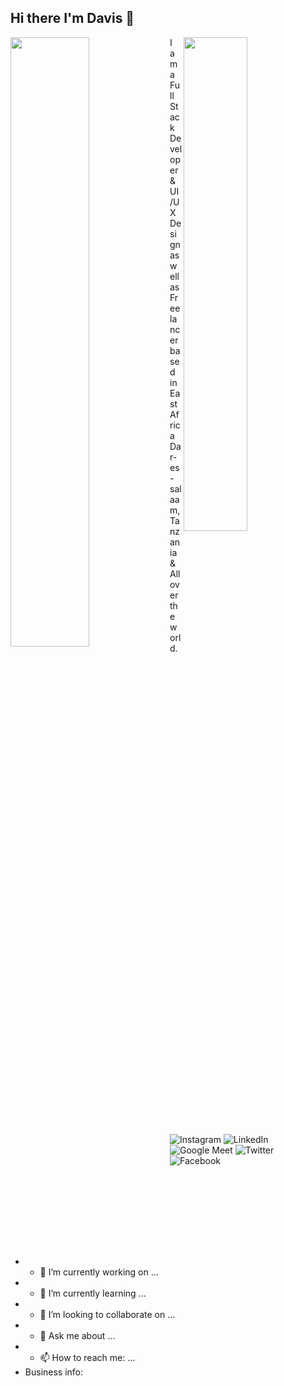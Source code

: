 ## Hi there I'm Davis 👋
<img align ="left" width= "50%" src="https://github-readme-stats.vercel.app/api?username=Fexinc-Hotspot&show_icons=true&theme=transparent"/>
<img align="right" width ="45%" src="https://github-readme-stats.vercel.app/api/top-langs/?username=Fexinc-Hotspot&layout=compact"/>
 I am a Full Stack Developer & UI/UX Design as well as Freelancer based in East Africa Dar-es-salaam,Tanzania & All over the world.
 
 ![Instagram](https://img.shields.io/badge/Instagram-%23E4405F.svg?style=for-the-badge&logo=Instagram&logoColor=white=https://www.instagram.com/fexinc_hotspot/)
 ![LinkedIn](https://img.shields.io/badge/linkedin-%230077B5.svg?style=for-the-badge&logo=linkedin&logoColor=white&link=https://linkedin.com/in/david-nicolaus)
 ![Google Meet](https://img.shields.io/badge/Google%20Meet-00897B?style=for-the-badge&logo=google-meet&logoColor=white&link=https://meet.google.com/jkn-mxxd-bjs)
 ![Twitter](https://img.shields.io/badge/Twitter-%231DA1F2.svg?style=for-the-badge&logo=Twitter&logoColor=white&link=https://twitter.com/FexInchotSpt)
 ![Facebook](https://img.shields.io/badge/Facebook-%231877F2.svg?style=for-the-badge&logo=Facebook&logoColor=white&link=https://www.facebook.com/thefexinchotspot/)
 
  

- - 🔭 I’m currently working on ...
- - 🌱 I’m currently learning ...
- - 👯 I’m looking to collaborate on ...
- - 💬 Ask me about ...
- - 📫 How to reach me: ...
- Business info:

<!--
**Innocent-cloud/Innocent-cloud** is a ✨ _special_ ✨ repository because its `README.md` (this file) appears on your GitHub profile.

Here are some ideas to get you started:

- 🔭 I’m currently working on ...
- 🌱 I’m currently learning ...
- 👯 I’m looking to collaborate on ...
- 🤔 I’m looking for help with ...
- 💬 Ask me about ...
- 📫 How to reach me: ...
- 😄 Pronouns: ...
- ⚡ Fun fact: ...
-->
